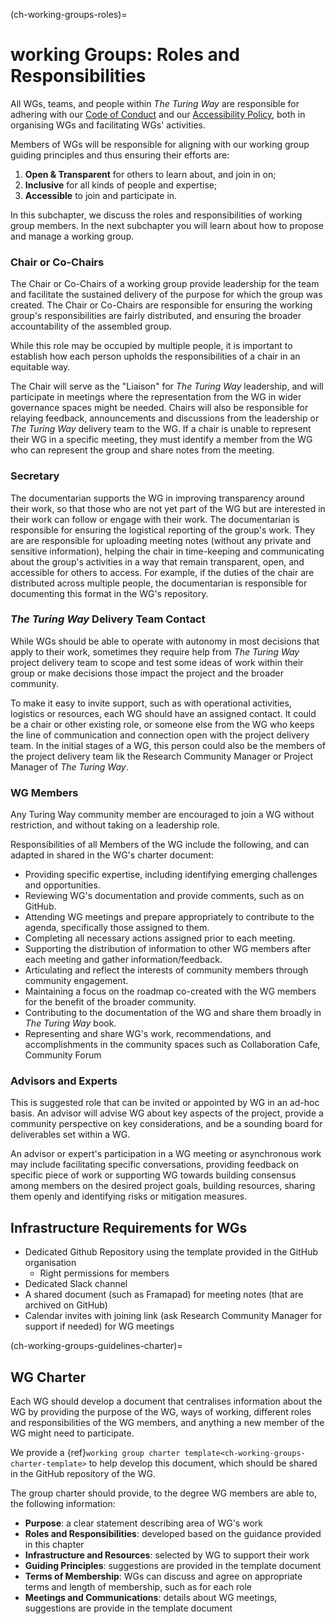 (ch-working-groups-roles)=
# working Groups: Roles and Responsibilities

All WGs, teams, and people within *The Turing Way* are responsible for adhering with our [Code of Conduct](https://the-turing-way.netlify.app/community-handbook/coc) and our [Accessibility Policy](https://github.com/the-turing-way/the-turing-way/issues/3145), both in organising WGs and facilitating WGs' activities.

Members of WGs will be responsible for aligning with our working group guiding principles <!-- reformat to reference --> and thus ensuring their efforts are:
1. **Open & Transparent** for others to learn about, and join in on;
2. **Inclusive** for all kinds of people and expertise;
3. **Accessible** to join and participate in.

In this subchapter, we discuss the roles and responsibilities of working group members.
In the next subchapter you will learn about how to propose and manage a working group.

<!-- This content is really intersting but I think its in the wrong place... 
We provide example of structure and roles for different members in the WG.
However, please note that the roles suggested below are not meant to be permanent (for example, a WG chair should not be a permanent appointee), but rather a guiding structure that WGs can begin their work with, and then expand, remix, and reuse for their own purposes.
All roles may be temporarily appointments or long-term, as agreed within the WG.

One person may occupy multiple roles. 
However, one person should not chair multiple WGs, in order to enable diffusion of responsibilities and ensure representation of different members in leadership roles. 

Community members can join any number of WGs, however, we discourage joining more than one or two WGs to prevent over-extension of individuals within the community.
-->

### Chair or Co-Chairs

The Chair or Co-Chairs of a working group provide leadership for the team and facilitate the sustained delivery of the purpose for which the group was created.
The Chair or Co-Chairs are responsible for ensuring the working group's responsibilities are fairly distributed, and ensuring the broader accountability of the assembled group. 

While this role may be occupied by multiple people, it is important to establish how each person upholds the responsibilities of a chair in an equitable way. 

The Chair will serve as the "Liaison" for *The Turing Way* leadership, and will participate in meetings where the representation from the WG in wider governance spaces might be needed. 
Chairs will also be responsible for relaying feedback, announcements and discussions from the leadership or *The Turing Way* delivery team to the WG.
If a chair is unable to represent their WG in a specific meeting, they must identify a member from the WG who can represent the group and share notes from the meeting.

### Secretary

The documentarian supports the WG in improving transparency around their work, so that those who are not yet part of the WG but are interested in their work can follow or engage with their work.
The documentarian is responsible for ensuring the logistical reporting of the group's work. 
They are are responsible for uploading meeting notes (without any private and sensitive information), helping the chair in time-keeping and communicating about the group's activities in a way that remain transparent, open, and accessible for others to access. 
For example, if the duties of the chair are distributed across multiple people, the documentarian is responsible for documenting this format in the WG's repository.

### *The Turing Way* Delivery Team Contact

While WGs should be able to operate with autonomy in most decisions that apply to their work, sometimes they require help from *The Turing Way* project delivery team to scope and test some ideas of work within their group or make decisions those impact the project and the broader community.

To make it easy to invite support, such as with operational activities, logistics or resources, each WG should have an assigned contact.
It could be a chair or other existing role, or someone else from the WG who keeps the line of communication and connection open with the project delivery team.
In the initial stages of a WG, this person could also be the members of the project delivery team lik the Research Community Manager or Project Manager of *The Turing Way*.

### WG Members

Any Turing Way community member are encouraged to join a WG without restriction, and without taking on a leadership role.

Responsibilities of all Members of the WG include the following, and can adapted in shared in the WG's charter document:

- Providing specific expertise, including identifying emerging challenges and opportunities.
- Reviewing WG's documentation and provide comments, such as on GitHub.
- Attending WG meetings and prepare appropriately to contribute to the agenda, specifically those assigned to them.
- Completing all necessary actions assigned prior to each meeting.
- Supporting the distribution of information to other WG members after each meeting and gather information/feedback.
- Articulating and reflect the interests of community members through community engagement.
- Maintaining a focus on the roadmap co-created with the WG members for the benefit of the broader community.
- Contributing to the documentation of the WG and share them broadly in *The Turing Way* book.
- Representing and share WG's work, recommendations, and accomplishments in the community spaces such as Collaboration Cafe, Community Forum

### Advisors and Experts

This is suggested role that can be invited or appointed by WG in an ad-hoc basis.
An advisor will advise WG about key aspects of the project, provide a community perspective on key considerations, and be a sounding board for deliverables set within a WG.

An advisor or expert's participation in a WG meeting or asynchronous work may include facilitating specific conversations, providing feedback on specific piece of work or supporting WG towards building consensus among members on the desired project goals, building resources, sharing them openly and identifying risks or mitigation measures.

## Infrastructure Requirements for WGs

- Dedicated Github Repository using the template provided in the GitHub organisation
    - Right permissions for members
- Dedicated Slack channel
- A shared document (such as Framapad) for meeting notes (that are archived on GitHub)
- Calendar invites with joining link (ask Research Community Manager for support if needed) for WG meetings

(ch-working-groups-guidelines-charter)=
## WG Charter

Each WG should develop a document that centralises information about the WG by providing the purpose of the WG, ways of working, different roles and responsibilities of the WG members, and anything a new member of the WG might need to participate.

We provide a {ref}`working group charter template<ch-working-groups-charter-template>` to help develop this document, which should be shared in the GitHub repository of the WG.

The group charter should provide, to the degree WG members are able to, the following information:

- **Purpose**: a clear statement describing area of WG's work
- **Roles and Responsibilities**: developed based on the guidance provided in this chapter
- **Infrastructure and Resources**: selected by WG to support their work
- **Guiding Principles**: suggestions are provided in the template document
- **Terms of Membership**: WGs can discuss and agree on appropriate terms and length of membership, such as for each role
- **Meetings and Communications**: details about WG meetings, suggestions are provide in the template document